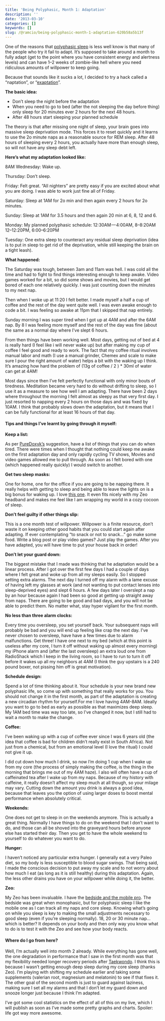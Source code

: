 ```yaml
---
title: 'Being Polyphasic, Month 1: Adaptation'
description: ''
date: '2013-03-10'
categories: []
keywords: []
slug: /@ramcio/being-polyphasic-month-1-adaptation-620b58a5b13f
---
```


One of the reasons that [polyphasic sleep](http://andremalan.net/blog/2013/01/31/polyphasic-sleep/ "Polyphasic Sleep") is less well know is that many of the people who try it fail to adapt. It’s supposed to take around a month to fully adapt (get to the point where you have consistent energy and alertness levels) and can have 1–2 weeks of zombie-like hell where you need ridiculous amounts of willpower to keep going.

Because that sounds like it sucks a lot, I decided to try a hack called a “naptation”, or “[exaptation](http://www.polyphasicsociety.com/polyphasic-sleep/adaptation/exaptation/ "Exaptation on Polyphasic Society")”.

**The basic idea:**

*   Don’t sleep the night before the adaptation
*   When you need to go to bed (after the not sleeping the day before thing) only sleep for 20 minutes ever 2 hours for the next 48 hours.
*   After 48 hours start sleeping your planned schedule

The theory is that after missing one night of sleep, your brain goes into massive sleep deprivation mode. This forces it to reset quickly and it learns to use the 2o minute naps as a reasonable source for REM sleep. After 48 hours of sleeping every 2 hours, you actually have more than enough sleep, so will not have any sleep debt left.

**Here’s what my adaptation looked like:**

8AM Wednesday: Wake up.

Thursday: Don’t sleep.

Friday: Felt great. “All nighters” are pretty easy if you are excited about what you are doing. I was able to work just fine all of Friday.

Saturday: Sleep at 1AM for 2o min and then again every 2 hours for 2o minutes.

Sunday: Sleep at 1AM for 3.5 hours and then again 20 min at 6, 8, 12 and 6.

Monday: My planned polyphasic schedule: 12:30AM — 4:00AM, 8–8:20AM 12–12:20PM, 6:00–6:20PM

Tuesday: One extra sleep to counteract any residual sleep deprivation (idea is to put in sleep to get rid of the deprivation, while still keeping the brain on a tight leash).

**What happened:**

The Saturday was tough, between 3am and 11am was hell. I was cold all the time and had to fight to find things interesting enough to keep awake. Video games worked for a bit, so did some shows and movies, but I would get bored of each one relatively quickly. I was just counting down the minutes to my next nap.

Then when I woke up at 11:20 I felt better. I made myself a half a cup of coffee and the rest of the day went quite well. I was even awake enough to code a bit. I was feeling so awake at 11pm that I skipped that nap entirely.

Sunday morning I was super tired when I got up at 4AM and after the 6AM nap. By 8 I was feeling more myself and the rest of the day was fine (about the same as a normal day where I’ve slept 6 hours.

From then things have been working well. Most days, getting out of bed at 4 is really hard (I feel like i will never wake up) but after making my cup of coffee I feel good and ready to work. The fact that my coffee ritual involves manual labor and math (I use a manual grinder, Chemex and scale to make sure I pour the right amount of water) helps a bit with the waking up I think. It’s amazing how hard the problem of (13g of coffee / 2 ) \* 30ml of water can get at 4AM!

Most days since then I’ve felt perfectly functional with only minor bouts of tiredness. Meditation became very hard to do without drifting to sleep, so I use it as a measure to see how well I am adapting. There have been 2 days where throughout the morning I felt almost as sleepy as that very first day. I just resorted to napping every 2 hours on those days and was fixed by 10AM. I think that probably slows down the adaptation, but it means that I can be fully functional for at least 16 hours of that day.

#### Tips and things I’ve learnt by going through it myself:

**Keep a list:**

As per [PureDoxyk’s](http://www.puredoxyk.com/index.php/2006/06/22/things-you-can-do-to-avoid-oversleeping/ "PureDoxyk on not oversleeping") suggestion, have a list of things that you can do when tired. There were times when I thought that nothing could keep me awake on the first adaptation day and only rapidly cycling TV shows, Movies and video games allowed me to pull through. As soon as I felt bored with one (which happened really quickly) I would switch to another.

**Get two sleep masks:**

One for home, one for the office if you are going to be napping there. It really helps with getting to sleep and being able to leave the lights on is a big bonus for waking up. I love [this one](http://www.amazon.com/gp/product/B003CGJRNK/ref=oh_details_o01_s00_i00 "Sleep Mask"). It even fits nicely with my Zeo headband and makes me feel like I am wrapping my world in a cozy cocoon of sleep.

**Don’t feel guilty if other things slip:**

This is a one month test of willpower. Willpower is a finite resource, don’t waste it on keeping other good habits that you could start again after adapting. If ever contemplating “to snack or not to snack…” go make some food. Write a blog post or play video games? Just play the games. After you have adapted, you will have time to put your house back in order!

**Don’t let your guard down:**

The biggest mistake that I made was thinking that he adaptation would be a linear process. After I got over the first few days I had a couple of days where I felt great and woke up from all my sleeps easily. So I stopped setting extra alarms. The next day I turned off my alarm with a lame excuse of having left my glasses at work (and not wanting to put contact lenses into sleep-deprived eyes) and slept 6 hours. A few days later I overslept a nap by an hour because again I had been so good at getting up straight away from naps. There are going to be good and bad days, and you will not be able to predict them. No matter what, stay hyper vigilant for the first month.

**No less than three alarm clocks:**

Every time you oversleep, you set yourself back. Your subsequent naps will probably be bad and you will end up feeling like crap the next day. I’ve never chosen to oversleep, have have a few times due to alarm malfunctions. Get three! I have one next to my bed (which at this point is useless after my core, I turn it off without waking up almost every morning) my iPhone alarm and (after the last oversleep) an extra loud one from RadioShack which I keep in the living room, so I have to run to turn it off before it wakes up all my neighbors at 4AM (I think the guy upstairs is a 240 pound boxer, not pissing him off is great motivation).

**Schedule design:**

Spend a lot of time thinking about it. Your schedule is your new brand new polyphasic life, so come up with something that really works for you. You should not change it in the first month, as part of the adaptation is creating a new circadian rhythm for yourself.For me I love having 4AM-8AM. Ideally you want to go to bed as early as possible as that maximizes deep sleep. My 1AM bed time was way too late, so I’ve changed it now, but I still had to wait a month to make the change.

**Coffee:**

I’ve been waking up with a cup of coffee ever since I was 6 years old (the idea that coffee is bad for children didn’t really exist in South Africa). Not just from a chemical, but from an emotional level (I love the ritual) I could not give it up.

I did cut down how much I drink, so now I’m doing 1 cup when I wake up from my core (the process of simply making the coffee, is the thing in the morning that brings me out of my 4AM haze). I also will often have a cup of caffeinated tea after I wake up from my naps. Because of my history with caffeine, it really doesn’t affect my sleep much at all though, so your milage may vary. Cutting down the amount you drink is always a good idea, because that leaves you the option of using larger doses to boost mental performance when absolutely critical.

**Weekends:**

One does not get to sleep in on the weekends anymore. This is actually a great thing. Normally I have things to do on the weekend that I don’t want to do, and those can all be shoved into the graveyard hours before anyone else has started their day. Then you get to have the whole weekend to yourself to do whatever you want to do.

**Hunger:**

I haven’t noticed any particular extra hunger. I generally eat a very Paleo diet, so my body is less susceptible to blood sugar swings. That being said, I made the conscious decision to put away my scale and to not worry about how much I eat (as long as it is still healthy) during this adaptation. Again, the less other drains you have on your willpower while doing it, the better.

**Zeo:**

My Zeo has been invaluable. I have the [bedside and the mobile pro](I%20haven%27t%20noticed%20any%20particular%20extra%20hunger.%20I%20generally%20eat%20a%20very%20Paleo%20diet,%20so%20my%20body%20is%20less%20susceptible%20to%20blood%20sugar%20swings.%20That%20being%20said,%20I%20made%20the%20conscious%20decision%20to%20put%20away%20my%20scale%20and%20to%20not%20worry%20about%20how%20much%20I%20eat%20%28as%20long%20as%20it%20is%20still%20healthy%29%20during%20this%20adaptation.%20Again,%20the%20less%20other%20drains%20you%20have%20on%20your%20willpower%20while%20doing%20it,%20the%20better. "Zeo"). The bedside was great when monophasic, but for polyphasic sleep I like the mobile one as I can track all my naps and core sleep. Knowing what’s going on while you sleep is key to making the small adjustments necessary to good sleep (even if you’re sleeping normally). 18, 20 or 30 minute nap… which is better? It depends on your body and then only way you know what to do is to test it with the Zeo and see how your body reacts.

#### Where do I go from here?

Well, I’m actually well into month 2 already. While everything has gone well, the one degradation in performance that I saw in the first month was that my flexibility needed longer recovery periods after [Taekwondo](http://p-tkd.com "Professional Taekwondo NYC"). I think this is because I wasn’t getting enough deep sleep during my core sleep (thanks Zeo). I’m playing with shifting my schedule earlier and taking some supplements (valerian root, magnesium and melatonin) to see if that fixes it. The other goal of the second month is just to guard against laziness, making sure I set all my alarms and that I don’t let my guard down and snooze longer just because I think I’m adapted.

I’ve got some cool statistics on the effect of all of this on my live, which I will publish as soon as I’ve made some pretty graphs and charts. Spoiler: life got way more awesome.